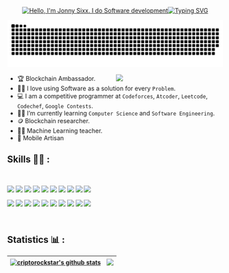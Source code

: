 <div align="center">

<p align="center"><a href="https://criptorockstar.github.io"><img width="80%" alt="Hello, I'm Jonny Sixx. I do Software development" src="https://github.com/criptorockstar/criptorockstar/blob/main/resources/img/gh-readme-header.png /></a></p>

<a href="https://git.io/typing-svg"><img src="https://readme-typing-svg.demolab.com?font=Fira+Code&pause=1000&color=53F757&center=true&vCenter=true&random=false&width=435&lines=game+developer;blockchain+ambassador;backend+wizard;frontend+warrior;mobile+rogue" alt="Typing SVG" /></a>
</div>

<div align="center">
  <a href="https://github.com/criptorockstar">
    <img src="https://github.com/criptorockstar/criptorockstar/blob/main/resources/img/grid-snake.svg" alt="snake">
  </a>
</div>

<picture> <img align="right" src="https://github.com/7oSkaaa/7oSkaaa/blob/main/Images/Right_Side.gif?raw=true" width = 250px></picture>

- :trophy: Blockchain Ambassador.
- :technologist: I love using Software as a solution for every `Problem`.
- :computer: I am a competitive programmer at `Codeforces`, `Atcoder`, `Leetcode`, `Codechef`, `Google Contests`.
- :student: I’m currently learning `Computer Science` and `Software Engineering`.
- :coin: Blockchain researcher.
- :teacher: Machine Learning teacher.
- :iphone: Mobile Artisan

## Skills 🧑‍💻 :

<br>

<img src="https://img.icons8.com/color/48/000000/html-5--v1.png"/> <img src="https://img.icons8.com/color/48/000000/css3.png"/> <img src="https://img.icons8.com/color/48/000000/sass.png"/> <img src="https://img.icons8.com/color/48/000000/javascript--v1.png"/> <img src="https://img.icons8.com/office/48/000000/react.png"/> <img src="https://img.icons8.com/color/48/000000/nextjs.png"/> <img src="https://img.icons8.com/?size=48&id=ZoxjA0jZDdFZ&format=png"/> <img src="https://img.icons8.com/?size=48&id=pCvIfmctRaY8&format=png"/> <img src="https://img.icons8.com/?size=48&id=9ESZMOeUioJS&format=png"/> <img src="https://img.icons8.com/?size=48&id=13441&format=png"/> 


<img src="https://img.icons8.com/?size=48&id=40670&format=png"/> <img src="https://img.icons8.com/?size=48&id=t7vIvDXazOGO&format=png"/> <img src="https://img.icons8.com/?size=48&id=50284&format=png"/>
<img src="https://img.icons8.com/?size=48&id=XrpVmPMACUYb&format=png"/> <img src="https://img.icons8.com/?size=48&id=13101&format=png"/> <img src="https://img.icons8.com/color/48/000000/mysql-logo.png"/> <img src="https://img.icons8.com/color/48/000000/mongodb.png"/> <img src="https://img.icons8.com/color/48/000000/firebase.png"/> <img src="https://img.icons8.com/?size=48&id=IPzemd2v4Ubj&format=png"/> <img src="https://img.icons8.com/?size=48&id=ewGOClUtmFX4&format=png"/> 

<br>

## Statistics 📊 :

| <a href="https://github.com/criptorockstar/github-readme-stats"><img align="center" src="https://github-readme-stats.vercel.app/api?username=criptorockstar&show_icons=true&include_all_commits=true&theme=gruvbox&hide_border=true" alt="criptorockstar's github stats" /></a> | <a href="https://github.com/criptorockstar/github-readme-stats"><img align="center" src="https://github-readme-stats.vercel.app/api/top-langs/?username=criptorockstar&layout=compact&theme=gruvbox&hide_border=true" /></a> |
| ------------- | ------------- |





